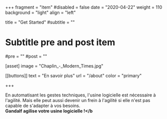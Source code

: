 +++
fragment = "item"
#disabled = false
date = "2020-04-22"
weight = 110
background = "light"
align = "left"

title = "Get Started"
#subtitle = ""

# Subtitle pre and post item
#pre = ""
#post = ""

[asset]
  image = "Chaplin_-_Modern_Times.jpg"

[[buttons]]
  text = "En savoir plus"
  url = "/about"
  color = "primary"

+++

En automatisant les gestes techniques, l'usine logicielle est nécessaire à l'agilité. Mais elle peut aussi devenir un frein à l'agilité si elle n'est pas capable de s'adapter à vos besoins.<br><b>Gandalf agilise votre usine logicielle&nbsp;!</b